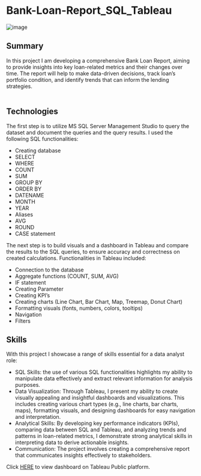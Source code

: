 # Bank-Loan-Report_SQL_Tableau
![image](https://github.com/monika-czulak/Bank-Loan-Report_SQL_Tableau/assets/109820128/fc44bb44-a422-49fa-bfa5-d628bae1a1d9)

## Summary
In this project I am developing a comprehensive Bank Loan Report, aiming to provide insights into key loan-related metrics and their changes over time. The report will help to make data-driven decisions, track loan’s portfolio condition, and identify trends that can inform the lending strategies.  </br></br>

## Technologies
The first step is to utilize MS SQL Server Management Studio to query the dataset and document the queries and the query results. I used the following SQL functionalities: 
- Creating database 
- SELECT 
- WHERE 
- COUNT 
- SUM 
- GROUP BY 
- ORDER BY 
- DATENAME 
- MONTH 
- YEAR 
- Aliases 
- AVG 
- ROUND 
- CASE statement 

The next step is to build visuals and a dashboard in Tableau and compare the results to the SQL queries, to ensure accuracy and correctness on created calculations. Functionalities in Tableau included: 
- Connection to the database 
- Aggregate functions (COUNT, SUM, AVG) 
- IF statement 
- Creating Parameter 
- Creating KPI’s 
- Creating charts (Line Chart, Bar Chart, Map, Treemap, Donut Chart) 
- Formatting visuals (fonts, numbers, colors, tooltips) 
- Navigation 
- Filters 

## Skills 
With this project I showcase a range of skills essential for a data analyst role: 
- SQL Skills: the use of various SQL functionalities highlights my ability to manipulate data effectively and extract relevant information for analysis purposes. 
- Data Visualization: Through Tableau, I present my ability to create visually appealing and insightful dashboards and visualizations. This includes creating various chart types (e.g., line charts, bar charts, maps), formatting visuals, and designing dashboards for easy navigation and interpretation. 
- Analytical Skills: By developing key performance indicators (KPIs), comparing data between SQL and Tableau, and analyzing trends and patterns in loan-related metrics, I demonstrate strong analytical skills in interpreting data to derive actionable insights. 
- Communication: The project involves creating a comprehensive report that communicates insights effectively to stakeholders. 


Click [HERE](https://public.tableau.com/app/profile/monika.czulak/viz/BankLoanReport_17157842873190/SUMMARY) to view dashboard on Tableau Public platform.
